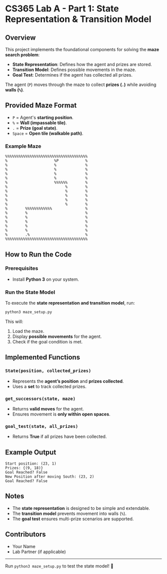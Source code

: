 # CS365 Lab A - Part 1: State Representation & Transition Model

## Overview
This project implements the foundational components for solving the **maze search problem**:
- **State Representation**: Defines how the agent and prizes are stored.
- **Transition Model**: Defines possible movements in the maze.
- **Goal Test**: Determines if the agent has collected all prizes.

The agent (`P`) moves through the maze to collect **prizes (`.`)** while avoiding **walls (`%`)**.

## Provided Maze Format
- `P` = Agent's **starting position**.
- `%` = **Wall (impassable tile)**.
- `.` = **Prize (goal state)**.
- `Space` = **Open tile (walkable path)**.

### **Example Maze**
```
%%%%%%%%%%%%%%%%%%%%%%%%%%%%%%%%%%%%%
%                     %P            %
%                     %             %
%                     %             %
%                     %             %
%                     %             %
%                     %%%%%%        %
%                          %        %
%                          %        %
%                          %        %
%                          %        %
%                          %        %
%        %%%%%%%%%%%%               %
%        %                          %
%        %                          %
%        %                          %
%        %                          %
%        %                          %
%        .%                         %
%%%%%%%%%%%%%%%%%%%%%%%%%%%%%%%%%%%%%
```

## How to Run the Code
### **Prerequisites**
- Install **Python 3** on your system.

### **Run the State Model**
To execute the **state representation and transition model**, run:
```bash
python3 maze_setup.py
```
This will:
1. Load the maze.
2. Display **possible movements** for the agent.
3. Check if the goal condition is met.

## Implemented Functions
### **`State(position, collected_prizes)`**
- Represents the **agent’s position** and **prizes collected**.
- Uses a **set** to track collected prizes.

### **`get_successors(state, maze)`**
- Returns **valid moves** for the agent.
- Ensures movement is **only within open spaces**.

### **`goal_test(state, all_prizes)`**
- Returns **True** if all prizes have been collected.

## Example Output
```
Start position: (23, 1)
Prizes: {(9, 18)}
Goal Reached? False
New Position after moving South: (23, 2)
Goal Reached? False
```

## Notes
- The **state representation** is designed to be simple and extendable.
- The **transition model** prevents movement into walls (`%`).
- The **goal test** ensures multi-prize scenarios are supported.

## Contributors
- Your Name
- Lab Partner (if applicable)

---
Run `python3 maze_setup.py` to test the state model! 🚀